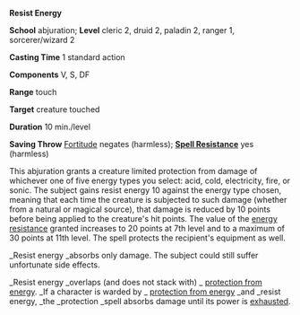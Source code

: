  **Resist Energy**

**School** abjuration; **Level** cleric 2, druid 2, paladin 2, ranger 1, sorcerer/wizard 2

**Casting Time** 1 standard action

**Components** V, S, DF

**Range** touch

**Target** creature touched

**Duration** 10 min./level

**Saving Throw** [Fortitude](../combat.md#_fortitude) negates (harmless); **[Spell Resistance](../glossary.md#_spell-resistance)** yes (harmless)

This abjuration grants a creature limited protection from damage of whichever one of five energy types you select: acid, cold, electricity, fire, or sonic. The subject gains resist energy 10 against the energy type chosen, meaning that each time the creature is subjected to such damage (whether from a natural or magical source), that damage is reduced by 10 points before being applied to the creature's hit points. The value of the [energy resistance](../glossary.md#_energy-resistance) granted increases to 20 points at 7th level and to a maximum of 30 points at 11th level. The spell protects the recipient's equipment as well.

_Resist energy _absorbs only damage. The subject could still suffer unfortunate side effects.

_Resist energy _overlaps (and does not stack with) _ [protection from energy](protectionFromEnergy.md#_protection-from-energy). _If a character is warded by _ [protection from energy](protectionFromEnergy.md#_protection-from-energy) _and _resist energy, _the _protection _spell absorbs damage until its power is [exhausted](../glossary.md#_exhausted).

